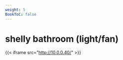 ```yaml
---
weight: 5
BookToC: false
---
```

# shelly bathroom (light/fan)
{{< iframe src="http://10.0.0.40/" >}}
